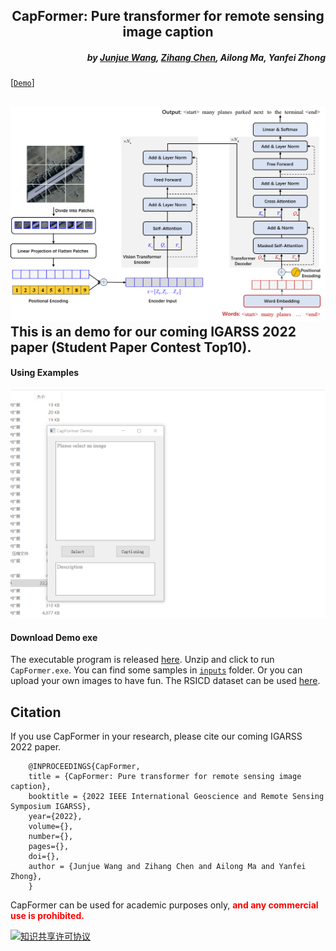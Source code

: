 <h2 align="center">CapFormer: Pure transformer for remote sensing image caption</h2>


<h5 align="right">by <a href="https://junjue-wang.github.io/homepage/">Junjue Wang</a>, <a href="https://github.com/DH-boy">Zihang Chen</a>, 
Ailong Ma, Yanfei Zhong
</h5>

[[`Demo`](https://pan.baidu.com/s/19ic1Kz6RYFLwML-EEj-PyA?pwd=2333)]

![image](./CapFormer.png)
This is an demo for our coming IGARSS 2022 paper (Student Paper Contest Top10).
---------------------
#### Using Examples
![image](./run_demo.gif)

#### Download Demo exe
The executable program is released [here](https://pan.baidu.com/s/19ic1Kz6RYFLwML-EEj-PyA?pwd=2333).
Unzip and click to run `CapFormer.exe`.
You can find some samples in [`inputs`](./inputs) folder.
Or you can upload your own images to have fun.
The RSICD dataset can be used [here](https://github.com/201528014227051/RSICD_optimal).

## Citation
If you use CapFormer in your research, please cite our coming IGARSS 2022 paper.
```text
    @INPROCEEDINGS{CapFormer,
    title = {CapFormer: Pure transformer for remote sensing image caption},
    booktitle = {2022 IEEE International Geoscience and Remote Sensing Symposium IGARSS},
    year={2022},
    volume={},
    number={},
    pages={},
    doi={},
    author = {Junjue Wang and Zihang Chen and Ailong Ma and Yanfei Zhong},
    }
```
CapFormer can be used for academic purposes only,
<font color="red"><b> and any commercial use is prohibited.</b></font>
<a rel="license" href="https://creativecommons.org/licenses/by-nc-sa/4.0/deed.en">

<img alt="知识共享许可协议" style="border-width:0" src="https://i.creativecommons.org/l/by-nc-sa/4.0/88x31.png" /></a>